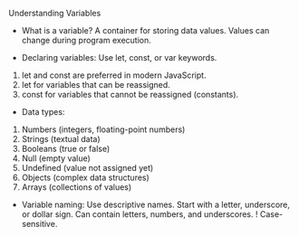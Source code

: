 Understanding Variables

- What is a variable?
A container for storing data values.
Values can change during program execution.

- Declaring variables:
Use let, const, or var keywords.
1. let and const are preferred in modern JavaScript.
2. let for variables that can be reassigned.
3. const for variables that cannot be reassigned (constants).

- Data types:
1. Numbers (integers, floating-point numbers)
2. Strings (textual data)
3. Booleans (true or false)
4. Null (empty value)
5. Undefined (value not assigned yet)
6. Objects (complex data structures)
7. Arrays (collections of values)

- Variable naming:
Use descriptive names.
Start with a letter, underscore, or dollar sign.
Can contain letters, numbers, and underscores.
! Case-sensitive.

